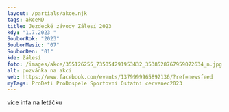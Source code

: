 ```yaml
---
layout: /partials/akce.njk
tags: akceMD
title: Jezdecké závody Zálesí 2023
kdy: "1.7.2023 "
SouborRok: "2023"
SouborMesic: "07"
SouborDen: "01"
kde: Zálesí
foto: /images/akce/355126255_735054291953432_3538528767959072634_n.jpg
alt: pozvánka na akci
web: https://www.facebook.com/events/1379999965892136/?ref=newsfeed
myTags: ProDeti ProDospele Sportovni Ostatni cervenec2023
---
```

v﻿íce infa na letáčku